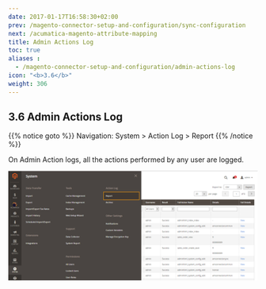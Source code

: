 ```yaml
---
date: 2017-01-17T16:58:30+02:00
prev: /magento-connector-setup-and-configuration/sync-configuration
next: /acumatica-magento-attribute-mapping
title: Admin Actions Log
toc: true
aliases :
  - /magento-connector-setup-and-configuration/admin-actions-log
icon: "<b>3.6</b>"
weight: 306
---
```


## 3.6 Admin Actions Log

{{% notice goto %}}
Navigation: System > Action Log > Report
{{% /notice %}}

<p>On Admin Action logs, all the actions performed by any user are logged.</p>

![report](images/report.png?classes=shadow)


